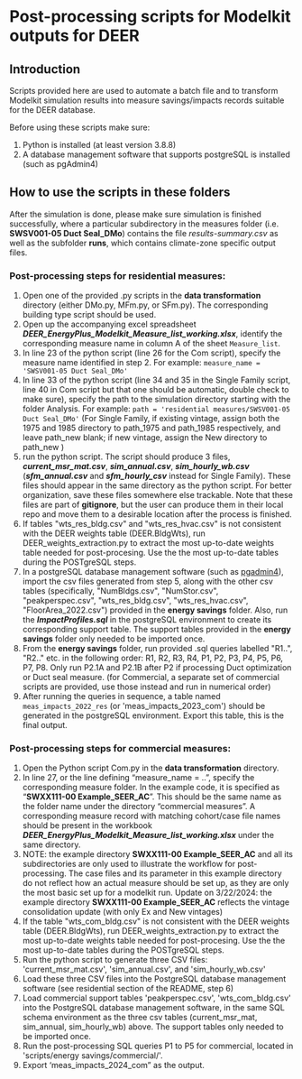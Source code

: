 # Post-processing scripts for Modelkit outputs for DEER

## Introduction
Scripts provided here are used to automate a batch file and to transform Modelkit simulation results into measure savings/impacts records suitable for the DEER database. 

Before using these scripts make sure:
1. Python is installed (at least version 3.8.8)
2. A database management software that supports postgreSQL is installed (such as pgAdmin4)

## How to use the scripts in these folders
After the simulation is done, please make sure simulation is finished successfully, where a particular subdirectory in the measures folder (i.e. **SWSV001-05 Duct Seal_DMo**) contains the file _results-summary.csv_ as well as the subfolder **runs**, which contains climate-zone specific output files.

### Post-processing steps for residential measures:
1. Open one of the provided .py scripts in the **data transformation** directory (either DMo.py, MFm.py, or SFm.py). The corresponding building type script should be used.
2. Open up the accompanying excel spreadsheet ***DEER_EnergyPlus_Modelkit_Measure_list_working.xlsx***, identify the corresponding measure name in column A of the sheet `Measure_list`.
3. In line 23 of the python script (line 26 for the Com script), specify the measure name identified in step 2. For example: `measure_name = 'SWSV001-05 Duct Seal_DMo'`
4. In line 33 of the python script (line 34 and 35 in the Single Family script, line 40 in Com script but that one should be automatic, double check to make sure), specify the path to the simulation directory starting with the folder Analysis. For example: `path = 'residential measures/SWSV001-05 Duct Seal_DMo'` (For Single Family, if existing vintage, assign both the 1975 and 1985 directory to path_1975 and path_1985 respectively, and leave path_new blank; if new vintage, assign the New directory to path_new ) 
5. run the python script. The script should produce 3 files, ***current_msr_mat.csv***, ***sim_annual.csv***, ***sim_hourly_wb.csv*** (***sfm_annual.csv*** and ***sfm_hourly_csv*** instead for Single Family). These files should appear in the same directory as the python script. For better organization, save these files somewhere else trackable. Note that these files are part of **gitignore**, but the user can produce them in their local repo and move them to a desirable location after the process is finished.
6. If tables "wts_res_bldg.csv" and "wts_res_hvac.csv" is not consistent with the DEER weights table (DEER.BldgWts), run DEER_weights_extraction.py to extract the most up-to-date weights table needed for post-procesing. Use the the most up-to-date tables during the POSTgreSQL steps.
7. In a postgreSQL database management software (such as [pgadmin4](https://www.pgadmin.org/download/)), import the csv files generated from step 5, along with the other csv tables (specifically, "NumBldgs.csv", "NumStor.csv", "peakperspec.csv", "wts_res_bldg.csv", "wts_res_hvac.csv", "FloorArea_2022.csv") provided in the **energy savings** folder. Also, run the ***ImpactProfiles.sql*** in the postgreSQL environment to create its corresponding support table. The support tables provided in the **energy savings** folder only needed to be imported once.
8. From the **energy savings** folder, run provided .sql queries labelled "R1..", "R2.." etc. in the following order: R1, R2, R3, R4, P1, P2, P3, P4, P5, P6, P7, P8. Only run P2.1A and P2.1B after P2 if processing Duct optimization or Duct seal measure. (for Commercial, a separate set of commercial scripts are provided, use those instead and run in numerical order)
9. After running the queries in sequence, a table named `meas_impacts_2022_res` (or 'meas_impacts_2023_com') should be generated in the postgreSQL environment. Export this table, this is the final output.

### Post-processing steps for commercial measures:
1. Open the Python script Com.py in the **data transformation** directory.
2. In line 27, or the line defining “measure_name = ..”, specify the corresponding measure folder. In the example code, it is specified as “**SWXX111-00 Example_SEER_AC**”. This should be the same name as the folder name under the directory “commercial measures”. A corresponding measure record with matching cohort/case file names should be present in the workbook ***DEER_EnergyPlus_Modelkit_Measure_list_working.xlsx*** under the same directory.
3. 
   NOTE: the example directory **SWXX111-00 Example_SEER_AC** and all its subdirectories are only used to illustrate the workflow for post-processing. The case files and its parameter in this example directory do not reflect how an actual measure should be set up, as they are only the most basic set up for a modelkit run.
   Update on 3/22/2024: the example directory **SWXX111-00 Example_SEER_AC** reflects the vintage consolidation update (with only Ex and New vintages)
5. If the table "wts_com_bldg.csv" is not consistent with the DEER weights table (DEER.BldgWts), run DEER_weights_extraction.py to extract the most up-to-date weights table needed for post-procesing. Use the the most up-to-date tables during the POSTgreSQL steps.
6.	Run the python script to generate three CSV files: 'current_msr_mat.csv', 'sim_annual.csv', and 'sim_hourly_wb.csv'
7.	Load these three CSV files into the PostgreSQL database management software (see residential section of the README, step 6)
8.	Load commercial support tables 'peakperspec.csv', 'wts_com_bldg.csv' into the PostgreSQL database management software, in the same SQL schema environment as the three csv tables (current_msr_mat, sim_annual, sim_hourly_wb) above. The support tables only needed to be imported once.
9.	Run the post-processing SQL queries P1 to P5 for commercial, located in 'scripts/energy savings/commercial/'.
10.	Export ‘meas_impacts_2024_com” as the output.
